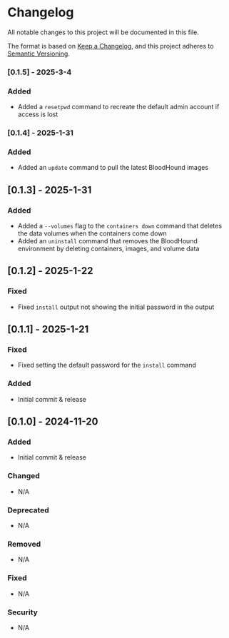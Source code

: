 # Changelog
All notable changes to this project will be documented in this file.

The format is based on [Keep a Changelog](https://keepachangelog.com/en/1.0.0/),
and this project adheres to [Semantic Versioning](https://semver.org/spec/v2.0.0.html).

### [0.1.5] - 2025-3-4

### Added

* Added a `resetpwd` command to recreate the default admin account if access is lost

### [0.1.4] - 2025-1-31

### Added

* Added an `update` command to pull the latest BloodHound images

## [0.1.3] - 2025-1-31

### Added

* Added a `--volumes` flag to the `containers down` command that deletes the data volumes when the containers come down
* Added an `uninstall` command that removes the BloodHound environment by deleting containers, images, and volume data

## [0.1.2] - 2025-1-22

### Fixed

* Fixed `install` output not showing the initial password in the output

## [0.1.1] - 2025-1-21

### Fixed

* Fixed setting the default password for the `install` command

### Added

* Initial commit & release

## [0.1.0] - 2024-11-20

### Added

* Initial commit & release

### Changed

* N/A

### Deprecated

* N/A

### Removed

* N/A

### Fixed

* N/A

### Security

* N/A
